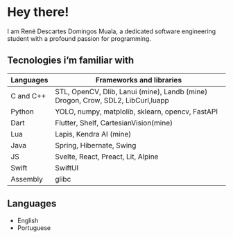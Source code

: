 # Hey there!

I am René Descartes Domingos Muala, a dedicated software engineering student with a profound passion for programming.

## Tecnologies i’m familiar with

| Languages | Frameworks and libraries |
| --- | --- |
| C and C++ | STL, OpenCV, Dlib, Lanui (mine), Landb (mine) Drogon, Crow, SDL2, LibCurl,luapp |
| Python | YOLO, numpy, matplolib, sklearn, opencv, FastAPI |
| Dart | Flutter, Shelf, CartesianVision(mine) |
| Lua | Lapis, Kendra AI (mine) |
| Java | Spring, Hibernate, Swing |
| JS | Svelte, React, Preact, Lit, Alpine |
| Swift | SwiftUI |
| Assembly | glibc |

## Languages

- English
- Portuguese
<!---
ReneMuala/ReneMuala is a ✨ special ✨ repository because its `README.md` (this file) appears on your GitHub profile.
You can click the Preview link to take a look at your changes.
--->
